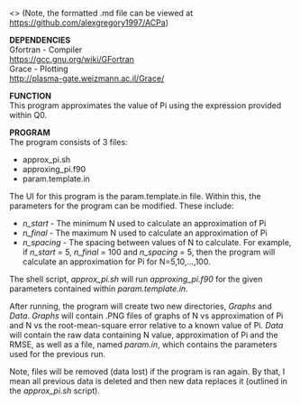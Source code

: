<> (Note, the formatted .md file can be viewed at https://github.com/alexgregory1997/ACPa)

__DEPENDENCIES__ <br />
Gfortran - Compiler <br />
https://gcc.gnu.org/wiki/GFortran <br />
Grace - Plotting <br />
http://plasma-gate.weizmann.ac.il/Grace/ <br />

__FUNCTION__ <br />
This program approximates the value of Pi using the expression provided within
Q0. <br />

__PROGRAM__ <br />
The program consists of 3 files:
- approx_pi.sh <br />
- approxing_pi.f90 <br />
- param.template.in <br />

The UI for this program is the param.template.in file. Within this, the
parameters for the program can be modified. These include:
- _n_start_   - The minimum N used to calculate an approximation of Pi <br />
- _n_final_   - The maximum N used to calculate an approximation of Pi <br />
- _n_spacing_ - The spacing between values of N to calculate. For example, if
                _n_start_ = 5, _n_final_ = 100 and _n_spacing_ = 5, then the
                program will calculate an approximation for Pi for N=5,10,...,100. <br />

The shell script, _approx_pi.sh_ will run _approxing_pi.f90_ for the given
parameters contained within _param.template.in_. <br />

After running, the program will create two new directories, _Graphs_ and _Data_.
_Graphs_ will contain .PNG files of graphs of N vs approximation of Pi and N vs
the root-mean-square error relative to a known value of Pi. _Data_ will contain
the raw data containing N value, approximation of Pi and the RMSE, as well as a
file, named _param.in_, which contains the parameters used for the previous run. <br />

Note, files will be removed (data lost) if the program is ran again. By that,
I mean all previous data is deleted and then new data replaces it (outlined in
the _approx_pi.sh_ script). <br />
